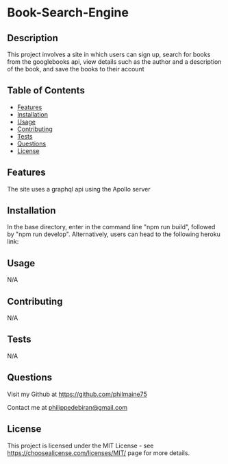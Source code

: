 # Book-Search-Engine
  
 
  
## Description
  
This project involves a site in which users can sign up, search for books from the googlebooks api, view details such as the author and a description of the book, and save the books to their account
  
## Table of Contents
  - [Features](#features)
  - [Installation](#installation)
  - [Usage](#usage)
  - [Contributing](#contributing)
  - [Tests](#tests)
  - [Questions](#questions)
  - [License](#license)
  
## Features
  
The site uses a graphql api using the Apollo server
  
## Installation
  
In the base directory, enter in the command line "npm run build", followed by "npm run develop". Alternatively, users can head to the following heroku link: 
  
## Usage
  
N/A
  
## Contributing
  
N/A
  
## Tests
  
N/A
  
## Questions
  
Visit my Github at https://github.com/philmaine75
  
Contact me at philippedebiran@gmail.com
  

        
## License
        
This project is licensed under the MIT License - see https://choosealicense.com/licenses/MIT/ page for more details.